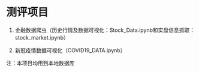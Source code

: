 # 测评项目
1. 金融数据爬虫（历史行情及数据可视化：Stock_Data.ipynb和实盘信息抓取：stock_market.ipynb） 

2. 新冠疫情数据可视化（COVID19_DATA.ipynb）

注：本项目均用到本地数据库
